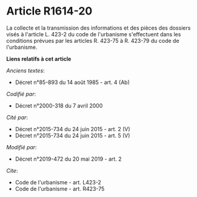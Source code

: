 # Article R1614-20

La collecte et la transmission des informations et des pièces des dossiers visés à l'article L. 423-2 du code de l'urbanisme
s'effectuent dans les conditions prévues par les articles R. 423-75 à R. 423-79 du code de l'urbanisme.

**Liens relatifs à cet article**

_Anciens textes_:

  - Décret n°85-893 du 14 août 1985 - art. 4 (Ab)

_Codifié par_:

  - Décret n°2000-318 du 7 avril 2000

_Cité par_:

  - Décret n°2015-734 du 24 juin 2015 - art. 2 (V)
  - Décret n°2015-734 du 24 juin 2015 - art. 5 (V)

_Modifié par_:

  - Décret n°2019-472 du 20 mai 2019 - art. 2

_Cite_:

  - Code de l'urbanisme - art. L423-2
  - Code de l'urbanisme - art. R423-75
